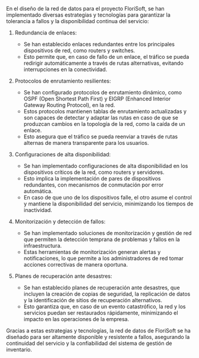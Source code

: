 En el diseño de la red de datos para el proyecto FloriSoft, se han implementado diversas estrategias y tecnologías para garantizar la tolerancia a fallos y la disponibilidad continua del servicio:

1. Redundancia de enlaces:
   - Se han establecido enlaces redundantes entre los principales dispositivos de red, como routers y switches.
   - Esto permite que, en caso de fallo de un enlace, el tráfico se pueda redirigir automáticamente a través de rutas alternativas, evitando interrupciones en la conectividad.

2. Protocolos de enrutamiento resilientes:
   - Se han configurado protocolos de enrutamiento dinámico, como OSPF (Open Shortest Path First) y EIGRP (Enhanced Interior Gateway Routing Protocol), en la red.
   - Estos protocolos mantienen tablas de enrutamiento actualizadas y son capaces de detectar y adaptar las rutas en caso de que se produzcan cambios en la topología de la red, como la caída de un enlace.
   - Esto asegura que el tráfico se pueda reenviar a través de rutas alternas de manera transparente para los usuarios.

3. Configuraciones de alta disponibilidad:
   - Se han implementado configuraciones de alta disponibilidad en los dispositivos críticos de la red, como routers y servidores.
   - Esto implica la implementación de pares de dispositivos redundantes, con mecanismos de conmutación por error automática.
   - En caso de que uno de los dispositivos falle, el otro asume el control y mantiene la disponibilidad del servicio, minimizando los tiempos de inactividad.

4. Monitorización y detección de fallos:
   - Se han implementado soluciones de monitorización y gestión de red que permiten la detección temprana de problemas y fallos en la infraestructura.
   - Estas herramientas de monitorización generan alertas y notificaciones, lo que permite a los administradores de red tomar acciones correctivas de manera oportuna.

5. Planes de recuperación ante desastres:
   - Se han establecido planes de recuperación ante desastres, que incluyen la creación de copias de seguridad, la replicación de datos y la identificación de sitios de recuperación alternativos.
   - Esto garantiza que, en caso de un evento catastrófico, la red y los servicios puedan ser restaurados rápidamente, minimizando el impacto en las operaciones de la empresa.

Gracias a estas estrategias y tecnologías, la red de datos de FloriSoft se ha diseñado para ser altamente disponible y resistente a fallos, asegurando la continuidad del servicio y la confiabilidad del sistema de gestión de inventario.
